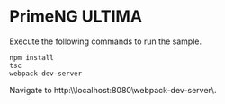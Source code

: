 # PrimeNG ULTIMA
Execute the following commands to run the sample.

```
npm install
tsc
webpack-dev-server
```

 Navigate to http:\\\\localhost:8080\\webpack-dev-server\\.
